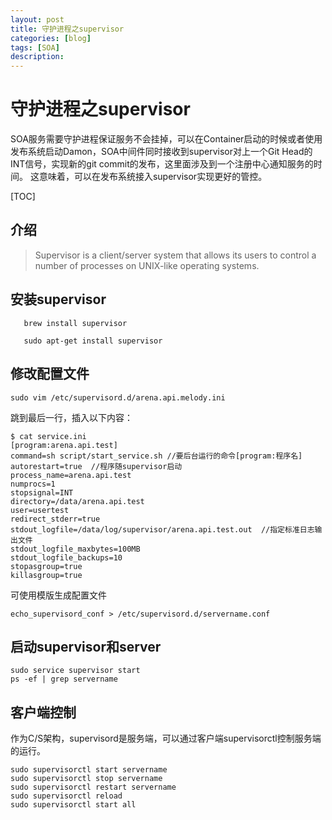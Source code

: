 ```yaml
---
layout: post
title: 守护进程之supervisor
categories: [blog]
tags: [SOA]
description: 
---
```


# 守护进程之supervisor

​   SOA服务需要守护进程保证服务不会挂掉，可以在Container启动的时候或者使用发布系统启动Damon，SOA中间件同时接收到supervisor对上一个Git Head的INT信号，实现新的git commit的发布，这里面涉及到一个注册中心通知服务的时间。
​	这意味着，可以在发布系统接入supervisor实现更好的管控。

[TOC]

## 介绍

> Supervisor is a client/server system that allows its users to control a number of processes on UNIX-like operating systems.

## 安装supervisor

```shell
   brew install supervisor
```

```shell
   sudo apt-get install supervisor
```

## 修改配置文件

   ```
   sudo vim /etc/supervisord.d/arena.api.melody.ini
   ```

   跳到最后一行，插入以下内容：

   ```
   $ cat service.ini
   [program:arena.api.test]
   command=sh script/start_service.sh //要后台运行的命令[program:程序名]
   autorestart=true  //程序随supervisor启动
   process_name=arena.api.test
   numprocs=1
   stopsignal=INT
   directory=/data/arena.api.test
   user=usertest
   redirect_stderr=true
   stdout_logfile=/data/log/supervisor/arena.api.test.out  //指定标准日志输出文件
   stdout_logfile_maxbytes=100MB
   stdout_logfile_backups=10
   stopasgroup=true
   killasgroup=true
   ```

   可使用模版生成配置文件

   ```
   echo_supervisord_conf > /etc/supervisord.d/servername.conf
   ```

## 启动supervisor和server

   ```
   sudo service supervisor start
   ps -ef | grep servername
   ```

   

## 客户端控制
作为C/S架构，supervisord是服务端，可以通过客户端supervisorctl控制服务端的运行。 

   ```
   sudo supervisorctl start servername
   sudo supervisorctl stop servername
   sudo supervisorctl restart servername
   sudo supervisorctl reload
   sudo supervisorctl start all
   ```

